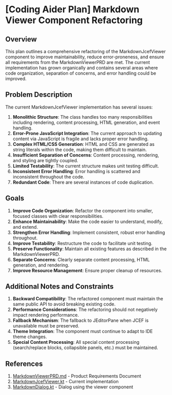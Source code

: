 # [Coding Aider Plan] Markdown Viewer Component Refactoring

## Overview
This plan outlines a comprehensive refactoring of the MarkdownJcefViewer component to improve maintainability, reduce error-proneness, and ensure all requirements from the MarkdownViewerPRD are met. The current implementation has grown organically and contains several areas where code organization, separation of concerns, and error handling could be improved.

## Problem Description
The current MarkdownJcefViewer implementation has several issues:

1. **Monolithic Structure**: The class handles too many responsibilities including rendering, content processing, HTML generation, and event handling.
2. **Error-Prone JavaScript Integration**: The current approach to updating content via JavaScript is fragile and lacks proper error handling.
3. **Complex HTML/CSS Generation**: HTML and CSS are generated as string literals within the code, making them difficult to maintain.
4. **Insufficient Separation of Concerns**: Content processing, rendering, and styling are tightly coupled.
5. **Limited Testability**: The current structure makes unit testing difficult.
6. **Inconsistent Error Handling**: Error handling is scattered and inconsistent throughout the code.
7. **Redundant Code**: There are several instances of code duplication.

## Goals
1. **Improve Code Organization**: Refactor the component into smaller, focused classes with clear responsibilities.
2. **Enhance Maintainability**: Make the code easier to understand, modify, and extend.
3. **Strengthen Error Handling**: Implement consistent, robust error handling throughout.
4. **Improve Testability**: Restructure the code to facilitate unit testing.
5. **Preserve Functionality**: Maintain all existing features as described in the MarkdownViewerPRD.
6. **Separate Concerns**: Clearly separate content processing, HTML generation, and rendering.
7. **Improve Resource Management**: Ensure proper cleanup of resources.

## Additional Notes and Constraints
1. **Backward Compatibility**: The refactored component must maintain the same public API to avoid breaking existing code.
2. **Performance Considerations**: The refactoring should not negatively impact rendering performance.
3. **Fallback Mechanism**: The fallback to JEditorPane when JCEF is unavailable must be preserved.
4. **Theme Integration**: The component must continue to adapt to IDE theme changes.
5. **Special Content Processing**: All special content processing (search/replace blocks, collapsible panels, etc.) must be maintained.

## References
1. [MarkdownViewerPRD.md](docs/MarkdownViewerPRD.md) - Product Requirements Document
2. [MarkdownJcefViewer.kt](src/main/kotlin/de/andrena/codingaider/outputview/MarkdownJcefViewer.kt) - Current implementation
3. [MarkdownDialog.kt](src/main/kotlin/de/andrena/codingaider/outputview/MarkdownDialog.kt) - Dialog using the viewer component
